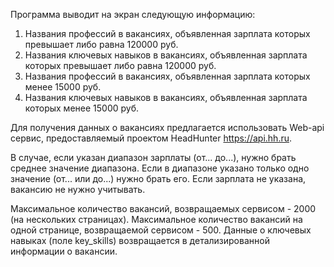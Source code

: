 Программа выводит на экран следующую информацию:
1) Названия профессий в вакансиях, объявленная зарплата которых превышает либо равна 120000 руб.
2) Названия ключевых навыков в вакансиях, объявленная зарплата которых превышает либо равна 120000 руб.
3) Названия профессий в вакансиях, объявленная зарплата которых менее 15000 руб.
4) Названия ключевых навыков в вакансиях, объявленная зарплата которых менее 15000 руб.

Для получения данных о вакансиях предлагается использовать Web-api сервис, предоставляемый проектом HeadHunter https://api.hh.ru.

В случае, если указан диапазон зарплаты (от... до...), нужно брать среднее значение диапазона. Если в диапазоне указано только одно значение (от... или до...) нужно брать его. Если зарплата не указана, вакансию не нужно учитывать.


Максимальное количество вакансий, возвращаемых сервисом - 2000 (на нескольких страницах).
Максимальное количество вакансий на одной странице, возвращаемой сервисом - 500.
Данные о ключевых навыках (поле key_skills) возвращается в детализированной информации о вакансии.
